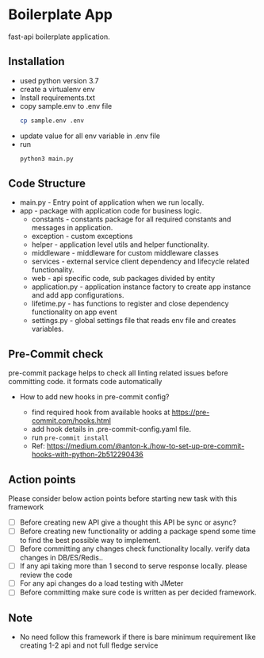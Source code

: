 # Boilerplate App

  fast-api boilerplate application.

## Installation
   - used python version 3.7
   - create a virtualenv env
   - Install requirements.txt
   - copy sample.env to .env file
       ```bash
      cp sample.env .env
       ```
   - update value for all env variable in .env file
   - run
      ````bash
     python3 main.py
     ````

## Code Structure
  - main.py - Entry point of application when we run locally.
  - app - package with application code for business logic.
      - constants - constants package for all required constants and messages in application.
      - exception - custom exceptions
      - helper - application level utils and helper functionality.
      - middleware - middleware for custom middleware classes
      - services - external service client dependency and lifecycle related functionality.
      - web - api specific code, sub packages divided by entity
      - application.py - application instance factory to create app instance and add app configurations.
      - lifetime.py -  has functions to register and close dependency functionality on app event
      - settings.py - global settings file that reads env file and creates variables.
## Pre-Commit check
pre-commit package helps to check all linting related issues before committing code. it formats code automatically
 - How to add new hooks in pre-commit config?

    - find required hook from available hooks at
        https://pre-commit.com/hooks.html
    - add hook details in .pre-commit-config.yaml file.
    - run
      ``
        pre-commit install
      ``
    - Ref: https://medium.com/@anton-k./how-to-set-up-pre-commit-hooks-with-python-2b512290436

## Action points
Please consider below action points before starting new task with this framework
  - [ ] Before creating new API give a thought this API be sync or async?
  - [ ] Before creating new functionality or adding a package spend some time to find the best possible way to implement.
  - [ ] Before committing any changes check functionality locally. verify data changes in DB/ES/Redis..
  - [ ] If any api taking more than 1 second to serve response locally. please review the code
  - [ ] For any api changes do a load testing with JMeter
  - [ ] Before committing make sure code is written as per decided framework.

## Note
  - No need follow this framework if there is bare minimum requirement like creating 1-2 api and not full fledge service
